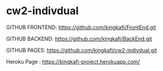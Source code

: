 # cw2-indivdual

GITHUB FRONTEND: https://github.com/kingkafi/FrontEnd.git

GITHUB BACKEND: https://github.com/kingkafi/BackEnd.git

GITHUB PAGES: https://github.com/kingkafi/cw2-indivdual.git

Heroku Page : https://kingkafi-project.herokuapp.com/
